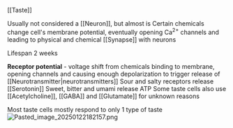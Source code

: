 \[\[Taste]]

Usually not considered a \[\[Neuron]], but almost is
Certain chemicals change cell's membrane potential, eventually opening Ca<sup>2+</sup> channels and leading to physical and chemical \[\[Synapse]] with neurons

Lifespan 2 weeks

**Receptor potential** - voltage shift from chemicals binding to membrane, opening channels and causing enough depolarization to trigger release of \[\[Neurotransmitter|neurotransmitters]]
Sour and salty receptors release \[\[Serotonin]]
Sweet, bitter and umami release ATP
Some taste cells also use \[\[Acetylcholine]], \[\[GABA]] and \[\[Glutamate]] for unknown reasons

Most taste cells mostly respond to only 1 type of taste
![Pasted\_image\_20250122182157.png](pasted_image_20250122182157.png)
